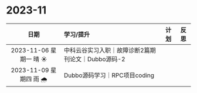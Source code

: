 # 2023-11

|          日期           | 学习/提升                                          | 计划 | 反思 |
| :---------------------: | :------------------------------------------------- | :--: | :--: |
| 2023-11-06 星期一  晴 ☀️ | 中科云谷实习入职｜故障诊断2篇期刊论文｜Dubbo源码-2 |      |      |
| 2023-11-09 星期四  雨 🌧️ | Dubbo源码学习｜RPC项目coding                       |      |      |